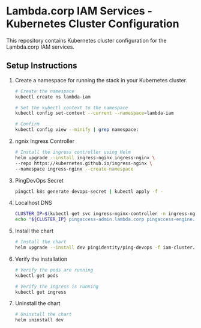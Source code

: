 # Lambda.corp IAM Services - Kubernetes Cluster Configuration

This repository contains Kubernetes cluster configuration for the Lambda.corp IAM services.

## Setup Instructions

1. Create a namespace for running the stack in your Kubernetes cluster.

    ```bash
    # Create the namespace
    kubectl create ns lambda-iam

    # Set the kubectl context to the namespace
    kubectl config set-context --current --namespace=lambda-iam

    # Confirm
    kubectl config view --minify | grep namespace:
    ```

2. ngnix Ingress Controller

    ```bash
    # Install the ingress controller using Helm
    helm upgrade --install ingress-nginx ingress-nginx \
    --repo https://kubernetes.github.io/ingress-nginx \
    --namespace ingress-nginx --create-namespace
    ```

3. PingDevOps Secret

   ```bash
   pingctl k8s generate devops-secret | kubectl apply -f -
    ```

4. Localhost DNS

    ```bash
    CLUSTER_IP=$(kubectl get svc ingress-nginx-controller -n ingress-nginx -o jsonpath='{.status.loadBalancer.ingress[0].ip}')
    echo "${CLUSTER_IP} pingaccess-admin.lambda.corp pingaccess-engine.lambda.corp pingauthorize.lambda.corp pingauthorizepap.lambda.corp pingdataconsole.lambda.corp pingdelegator.lambda.corp support.lambda.corp pingdirectory.lambda.corp pingfederate-admin.lambda.corp pingfederate-engine.lambda.corp sso.lambda.corp sso.lambda.corp pingcentral.lambda.corp" | sudo tee -a /etc/hosts > /dev/null
    ```

5. Install the chart

    ```bash
    # Install the chart
    helm upgrade --install dev pingidentity/ping-devops -f iam-cluster.yaml -f ingress.yaml
    ```

6. Verify the installation

    ```bash
    # Verify the pods are running
    kubectl get pods

    # Verify the ingress is running
    kubectl get ingress
    ```

7. Uninstall the chart

    ```bash
    # Uninstall the chart
    helm uninstall dev
    ```
